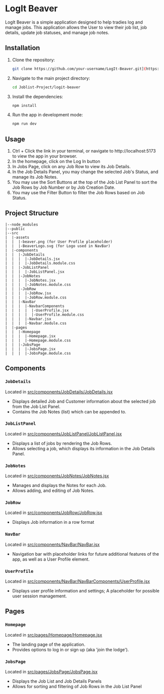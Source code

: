 # LogIt Beaver

LogIt Beaver is a simple application designed to help tradies log and manage jobs. This application allows the User to view their job list, job details, update job statuses, and manage job notes.

## Installation

1. Clone the repository:
    ```sh
    git clone https://github.com/your-username/LogIt-Beaver.git](https://github.com/engrkebin24/JobList-Project.git
    ```
2. Navigate to the main project directory:
    ```sh
    cd Joblist-Project/logit-beaver
    ```
3. Install the dependencies:
    ```sh
    npm install
    ```
4. Run the app in development mode:
    ```sh
    npm run dev
    ```

## Usage

1. Ctrl + Click the link in your terminal, or navigate to http://localhost:5173 to view the app in your browser.
2. In the homepage, click on the Log In button
3. In Jobs Page, click on any Job Row to view its Job Details.
4. In the Job Details Panel, you may change the selected Job's Status, and manage its Job Notes.
5. You may use the Sort Buttons at the top of the Job List Panel to sort the Job Rows by Job Number or by Job Creation Date.
6. You may use the Filter Button to filter the Job Rows based on Job Status.


## Project Structure
 ```
|--node_modules
|--public
|--src
|  |-assets
|  |  |-beaver.png (for User Profile placeholder)
|  |  |-BeaverLogo.svg (for Logo used in NavBar)
|  |-components
|  |  |-JobDetails
|  |  |  |-JobDetails.jsx
|  |  |  |-JobDetails.module.css
|  |  |-JobListPanel
|  |  |  |-JobListPanel.jsx
|  |  |-JobNotes
|  |  |  |-JobNotes.jsx
|  |  |  |-JobNotes.module.css
|  |  |-JobRow
|  |  |  |-JobRow.jsx
|  |  |  |-JobRow.module.css
|  |  |-NavBar
|  |  |  |-NavbarComponents
|  |  |  |  |-UserProfile.jsx
|  |  |  |  |-UserProfile.module.css
|  |  |  |-Navbar.jsx
|  |  |  |-Navbar.module.css
|  |-pages
|  |  |-Homepage
|  |  |  |-Homepage.jsx
|  |  |  |-Homepage.module.css
|  |  |-JobsPage
|  |  |  |-JobsPage.jsx
|  |  |  |-JobsPage.module.css
 ```

## Components

### `JobDetails`
Located in [src/components/JobDetails/JobDetails.jsx](logit-beaver/src/components/JobDetails/JobDetails.jsx)
- Displays detailed Job and Customer information about the selected job from the Job List Panel.
- Contains the Job Notes (list) which can be appended to.

### `JobListPanel`
Located in [src/components/JobListPanel/JobListPanel.jsx](logit-beaver/src/components/JobListPanel/JobListPanel.jsx)
- Displays a list of jobs by rendering the Job Rows.
- Allows selecting a job, which displays its information in the Job Details Panel.

### `JobNotes`
Located in [src/components/JobNotes/JobNotes.jsx](logit-beaver/src/components/JobNotes/JobNotes.jsx)
- Manages and displays the Notes for each Job.
- Allows adding, and editing of Job Notes.

### `JobRow`
Located in [src/components/JobRow/JobRow.jsx](logit-beaver/src/components/JobRow/JobRow.jsx)
- Displays Job information in a row format

### `NavBar`
Located in [src/components/NavBar/NavBar.jsx](logit-beaver/src/components/NavBar/NavBar.jsx)
- Navigation bar with placeholder links for future additional features of the app, as well as a User Profile element.

### `UserProfile`
Located in [src/components/NavBar/NavBarComponents/UserProfile.jsx](logit-beaver/src/components/NavBar/NavBarComponents/UserProfile.jsx)
- Displays user profile information and settings; A placeholder for possible user session management.

## Pages

### `Homepage`
Located in [src/pages/Homepage/Homepage.jsx](logit-beaver/src/pages/Homepage/Homepage.jsx)
- The landing page of the application.
- Provides options to log in or sign up (aka 'join the lodge').

### `JobsPage`
Located in [src/pages/JobsPage/JobsPage.jsx](logit-beaver/src/pages/JobsPage/JobsPage.jsx)
- Displays the Job List and Job Details Panels
- Allows for sorting and filtering of Job Rows in the Job List Panel
